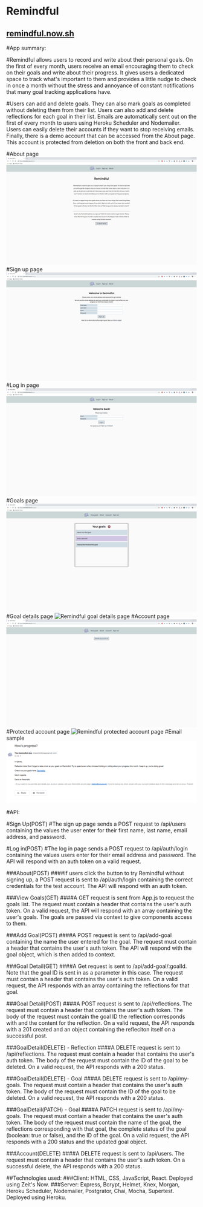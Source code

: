 Remindful
=========

[remindful.now.sh](http://remindful.now.sh)
-------------------------------------------

#App summary: 

#Remindful allows users to record and write about their personal goals. On the first of every month, users receive an email encouraging them to check on their goals and write about their progress. It gives users a dedicated space to track what's important to them and provides a little nudge to check in once a month without the stress and annoyance of constant notifications that many goal tracking applications have. 

#Users can add and delete goals. They can also mark goals as completed without deleting them from their list. Users can also add and delete reflections for each goal in their list. Emails are automatically sent out on the first of every month to users using Heroku Scheduler and Nodemailer. Users can easily delete their accounts if they want to stop receiving emails. Finally, there is a demo account that can be accessed from the About page. This account is protected from deletion on both the front and back end. 

#About page
![Remindful about page](./screenshots/About.png) 
#Sign up page
![Remindful sign up page](./screenshots/SignUp.png) 
#Log in page
![Remindful log in page](./screenshots/LogIn.png) 
#Goals page
![Remindful goals page](./screenshots/YourGoals.png) 
#Goal details page
![Remindful goal details page](./screenshots/GoalDetails.png) 
#Account page
![Remindful account page](./screenshots/Account.png) 
#Protected account page
![Remindful protected account page](./screenshots/ProtectedAccount.png)
#Email sample
![Remindful email example](./screenshots/Email.png)  

#API: 

#Sign Up(POST)
#The sign up page sends a POST request to /api/users containing the values the user enter for their first name, last name, email address, and password. 

#Log in(POST)
#The log in page sends a POST request to /api/auth/login containing the values users enter for their email address and password. The API will respond with an auth token on a valid request. 

###About(POST)
####If users click the button to try Remindful without signing up, a POST request is sent to /api/auth/login containing the correct credentials for the test account. The API will respond with an auth token. 

###View Goals(GET)
####A GET request is sent from App.js to request the goals list. The request must contain a header that contains the user's auth token. On a valid request, the API will respond with an array containing the user's goals. The goals are passed via context to give components access to them. 

###Add Goal(POST)
####A POST request is sent to /api/add-goal containing the name the user entered for the goal. The request must contain a header that contains the user's auth token. The API will respond with the goal object, which is then added to context. 

###Goal Detail(GET)
####A Get request is sent to /api/add-goal/:goalId. Note that the goal ID is sent in as a parameter in this case. The request must contain a header that contains the user's auth token. On a valid request, the API responds with an array containing the reflections for that goal. 

###Goal Detail(POST)
####A POST request is sent to /api/reflections. The request must contain a header that contains the user's auth token. The body of the request must contain the goal ID the reflection corresponds with and the content for the reflection. On a valid request, the API responds with a 201 created and an object containing the refleciton itself on a successful post. 

###GoalDetail(DELETE) - Reflection
####A DELETE request is sent to /api/reflections. The request must contain a header that contains the user's auth token. The body of the request must contain the ID of the goal to be deleted. On a valid request, the API responds with a 200 status. 

###GoalDetail(DELETE) - Goal
####A DELETE request is sent to /api/my-goals. The request must contain a header that contains the user's auth token. The body of the request must contain the ID of the goal to be deleted. On a valid request, the API responds with a 200 status. 

###GoalDetail(PATCH) - Goal
####A PATCH request is sent to /api/my-goals. The request must contain a header that contains the user's auth token. The body of the request must contain the name of the goal, the reflections corresponding with that goal, the complete status of the goal (boolean: true or false), and the ID of the goal. On a valid request, the API responds with a 200 status and the updated goal object. 

###Account(DELETE)
####A DELETE request is sent to /api/users. The request must contain a header that contains the user's auth token. On a successful delete, the API responds with a 200 status. 

##Technologies used: 
###Client: HTML, CSS, JavaScript, React. Deployed using Zeit's Now. 
###Server: Express, Bcrypt, Helmet, Knex, Morgan, Heroku Scheduler, Nodemailer, Postgrator, Chai, Mocha, Supertest. Deployed using Heroku. 